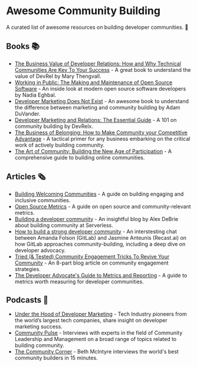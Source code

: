 # Awesome Community Building
A curated list of awesome resources on building developer communities. 🥑


## Books 📚
+ [The Business Value of Developer Relations: How and Why Technical Communities Are Key To Your Success](https://www.amazon.com/dp/1484237471) - A great book to understand the value of DevRel by Mary Thengvall.
+ [Working in Public: The Making and Maintenance of Open Source Software](https://www.amazon.com/dp/0578675862) - An inside look at modern open source software developers by Nadia Eghbal.
+ [Developer Marketing Does Not Exist](https://www.amazon.com/dp/173702960X) - An awesome book to understand the difference between marketing and community building by Adam DuVander.
+ [Developer Marketing and Relations: The Essential Guide](https://www.devrelx.com/book) - A 101 on community building by DevRelx.
+ [The Business of Belonging: How to Make Community your Competitive Advantage](https://www.amazon.com/dp/1119766125) - A tactical primer for any business embarking on the critical work of actively building community.
+ [The Art of Community: Building the New Age of Participation](https://www.amazon.com/dp/1449312063) - A comprehensive guide to building online communities.


## Articles 🗞️
+ [Building Welcoming Communities](https://opensource.guide/building-community/) - A guide on building engaging and inclusive communities.
+ [Open Source Metrics](https://opensource.guide/metrics/) - A guide on open source and community-relevant metrics.
+ [Building a developer community](https://www.alexdebrie.com/posts/building-developer-community/) - An insightful blog by Alex DeBrie about building community at Serverless.
+ [How to build a strong developer community](https://about.gitlab.com/blog/2016/11/23/how-to-build-a-strong-dev-community/) - An interstesting chat between Amanda Folson (GitLab) and Jasmine Anteunis (Recast.ai) on how GitLab approaches community-building, including a deep dive on developer advocacy. 
+ [Tried (& Tested) Community Engagement Tricks To Revive Your Community](https://meetwaves.medium.com/tried-tested-community-engagement-tricks-to-revive-your-community-df176d4bc9fd) - An 8-part blog article on community engagement strategies.
+ [The Developer Advocate's Guide to Metrics and Reporting](https://theworst.dev/developer-advocates-guide-to-metrics-and-reporting) - A guide to metrics worth measuring for developer communities.


## Podcasts 📣
+ [Under the Hood of Developer Marketing](https://www.devrelx.com/podcast) - Tech Industry pioneers from the world’s largest tech companies, share insight on developer marketing success. 
+ [Community Pulse](https://player.fm/series/community-pulse-1409158) - Interviews with experts in the field of Community Leadership and Management on a broad range of topics related to building community.
+ [The Community Corner](https://open.spotify.com/show/6AxTY7BvTvXzfmxiXq3AdZ) - Beth McIntyre interviews the world's best community builders in 15 minutes.
